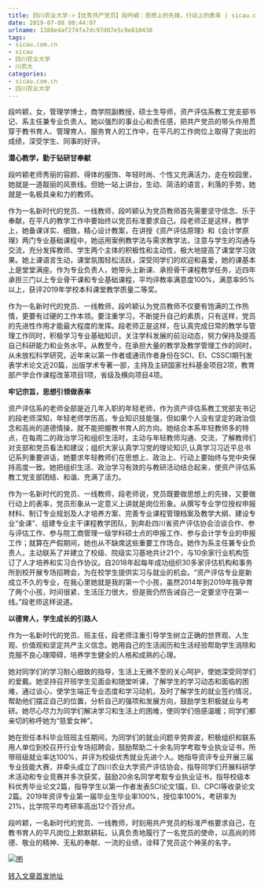 ```yaml
---
title: 四川农业大学->【优秀共产党员】段吟颖：思想上的先锋，行动上的表率 | sicau.com.cn
date: 2019-07-08 00:44:07
urlname: 1388e4af274fa7dc97d07e5c9e810438
tags: 
- sicau.com.cn
- sicau
- 四川农业大学
- 川农大
categories:
- sicau.com.cn
- 四川农业大学
---
```



段吟颖，女，管理学博士，商学院副教授，硕士生导师，资产评估系教工党支部书记、系主任兼专业负责人。她以强烈的事业心和责任感，把共产党员的带头作用贯穿于教书育人、管理育人、服务育人的工作中，在平凡的工作岗位上取得了突出的成绩，深受学生、同事的好评。

**潜心教学，勤于钻研甘奉献**

段吟颖老师秀丽的容颜、得体的服饰、年轻时尚、个性又充满活力，走在校园里，她就是一道靓丽的风景线。但她一站上讲台，生动、简洁的语言，利落的手势，她就是一名极具亲和力的教师。

作为一名新时代的党员、一线教师，段吟颖认为党员教师首先需要坚守信念、乐于奉献，在平凡的教学工作中要始终以党员标准要求自己。段老师正是这样，教学上，她备课详实、细致，精心设计教案，在讲授《资产评估原理》和《会计学原理》两门专业基础课程中，她运用案例教学法与需求教学法，注意与学生的沟通与交流，充分发挥教师、学生两个主体的积极性和主动性，极大地提高了课堂学习效果。她上课语言生动，课堂氛围轻松活跃，深受同学们的欢迎和喜爱，她的课基本上是堂堂满座。作为专业负责人，她带头上新课、承担骨干课程教学任务，近四年承担三门以上专业骨干课和专业基础课程，平均评教率满意度100%，满意率95%以上，获评2019年学校本科课堂教学质量二等奖。

作为一名新时代的党员、一线教师，段吟颖认为党员教师不仅要有饱满的工作热情，更要有过硬的工作本领。要注重学习，不断提升自己的素质，只有这样，党员的先进性作用才能最大程度的发挥。段老师正是这样，在认真完成日常的教学与管理工作同时，积极学习专业基础知识，关注学科发展的前沿动态，努力保持及提高自己科研能力和业务水平。从教至今，在承担大量的教学及教学管理工作的同时，从未放松科学研究，近年来以第一作者或通讯作者身份在SCI、EI、CSSCI期刊发表学术论文近20篇，出版学术专著一部，主持及主研国家社科基金项目2项，教育部产学合作课程改革项目1项，省级及横向项目4项。

**牢记宗旨，思想引领做表率**

资产评估系的老师全部是近几年入职的年轻老师，作为资产评估系教工党部支书记的段老师深知，年轻老师学历高，专业知识技能强，但如果个人没有坚定的政治信念和高尚的道德情操，就不能把握教书育人的方向。她结合本系年轻教师多的特点，在每周二的政治学习和组织生活时，主动与年轻教师沟通、交流，了解教师们对支部和党员看法和建议；组织大家认真学习党的理论知识,认真学习习近平总书记系列重要讲话，她要求年轻教师们在思想上、政治上、行动上要始终与党中央保持高度一致。她把组织生活、政治学习有效的与教研活动结合起来，使资产评估系教工党支部团结、和谐、充满了活力。

作为一名新时代的党员、一线教师，段老师说，党员既要做思想上的先锋，又要做行动上的表率，党员形象从一定意义上讲就是岗位形象。从撰写专业学位授权申报材料、制订专业规划及人才培养方案、完善专业课程管理档案及教学大纲、建设专业“金课”、组建专业主干课程教学团队，到奔赴四川省资产评估协会洽谈合作、参与评估工作、参与院工商管理一级学科硕士点的申报工作、参与会计学专业的申报工作；就算在产假期间，她也从不缺席这些重要工作场合。她作为系主任兼专业负责人，主动联系了并建立了校级、院级实习基地共计21个，与10余家行业机构签订了人才培养和实习合作协议。自2018年起每年成功组织30多家评估机构和事务所到校开展专场招聘会，为在校学生提供实习与就业的机会。“资产评估专业是新成立不久的专业，在我心里她就是我的第一个小孩，虽然2014年到2019年我孕育了两个小孩，时间很紧、生活压力很大，但是我仍然告诫自己一定要坚守在第一线。”段老师这样说道。

**以德育人，学生成长的引路人**

作为一名新时代的党员、班主任，段老师注重引导学生树立正确的世界观、人生观、价值观和坚定共产主义信念。她用自己的生活阅历和生活经验帮助学生消除和克服不良心理障碍，培养学生健全的人格和成熟的心理。

她对同学们的学习耐心细致的指导，生活上无微不至的关心呵护，使她深受同学们的爱戴。她坚持召开班学生见面会和随堂听课，了解学生的学习动态和面临的困难，通过谈心，使学生端正专业态度和学习动机，及时了解学生的就业签约情况，帮助他们摆正自己的位置，分析自己的强项和发展方向，鼓励学生积极就业与考研。她尽心尽力为同学们解决学习和生活上的困难，使同学们倍感温暖；同学们都亲切的称呼她为“慈爱女神”。

她在担任本科毕业班班主任期间，为同学们的就业问题辛劳奔波，积极组织和联系用人单位到校召开行业专场招聘会，鼓励帮助二十余名同学考取专业执业证书，所带班级就业率达100%，并评为校级优秀就业先进个人。她指导资评专业开展三届专业技能大赛，并牵头成立了四川农业大学资产评估协会，指导同学们开展科研学术活动和专业竞赛并多次获奖，鼓励20余名同学考取专业执业证书，指导校级本科优秀毕业论文2篇，指导学生以第一作者发表SCI论文1篇，EI、CPCI等收录论文2篇。2019年资评专业第一届毕业生毕业率100%，授位率100%，考研率为21%，比学院平均考研率高出12个百分点。

段吟颖，一名新时代的党员、一线教师，时刻用共产党员的标准严格要求自己，在教书育人的平凡岗位上默默耕耘，认真负责地履行了一名党员的使命，以高尚的师德、敬业的精神、无私的奉献、一流的业绩，诠释了党员这个神圣的名字。



![图](https://news.sicau.edu.cn/__local/D/F0/36/29FA621FB94ED6DADF5ECCEDFF6_896ECCB8_2D78C.jpg)

[转入文章首发地址](https://news.sicau.edu.cn/info/1078/52488.htm)